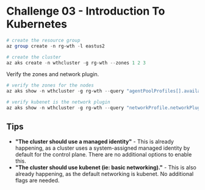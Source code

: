 # Challenge 03 - Introduction To Kubernetes

```powershell
# create the resource group
az group create -n rg-wth -l eastus2

# create the cluster
az aks create -n wthcluster -g rg-wth --zones 1 2 3
```

Verify the zones and network plugin.

```powershell
# verify the zones for the nodes
az aks show -n wthcluster -g rg-wth --query "agentPoolProfiles[].availabilityZones"

# verify kubenet is the network plugin
az aks show -n wthcluster -g rg-wth --query "networkProfile.networkPlugin"
```

## Tips
- **"The cluster should use a managed identity"** - This is already happening, as a cluster uses a system-assigned managed identity by default for the control plane. There are no additional options to enable this.
- **"The cluster should use kubenet (ie: basic networking)."** - This is also already happening, as the default networking is kubenet. No additional flags are needed.